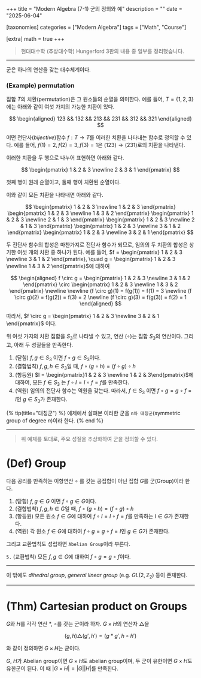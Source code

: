 +++
title = "Modern Algebra (7-1) 군의 정의와 예"
description = ""
date = "2025-06-04"

[taxonomies]
categories = ["Modern Algebra"]
tags = ["Math", "Course"]

[extra]
math = true
+++

> 현대대수학 (추상대수학) Hungerford 3판의 내용 중 일부를 정리했습니다.

---

군은 하나의 연산을 갖는 대수체계이다.

### (<txtgrn>Example</txtgrn>) permutation
집합 $T$의 치환(permutation)은 그 원소들의 순열을 의미한다.
예를 들어, $T=\lbrace 1, 2, 3\rbrace$에는 아래와 같이 여섯 가지의 가능한 치환이 있다.

$$
\begin{aligned}
123 && 132 && 213 && 231 && 312 && 321
\end{aligned}
$$

어떤 전단사(*bijective*)함수 $f: T \rightarrow T$를 이러한 치환을 나타내는 함수로 정의할 수 있다.
예를 들어, $f(1) = 2, f(2) = 3, f(3) = 1$은 $(123) \rightarrow (231)$로의 치환을 나타낸다.

이러한 치환을 두 행으로 나누어 표현하면 아래와 같다.

$$
\begin{pmatrix}
1 & 2 & 3 \newline
2 & 3 & 1 
\end{pmatrix}
$$

첫째 행이 원래 순열이고, 둘째 행이 치환된 순열이다.

이와 같이 모든 치환을 나타내면 아래와 같다.

$$
\begin{pmatrix}
1 & 2 & 3 \newline
1 & 2 & 3 
\end{pmatrix}
\begin{pmatrix}
1 & 2 & 3 \newline
1 & 3 & 2 
\end{pmatrix}
\begin{pmatrix}
1 & 2 & 3 \newline
2 & 1 & 3 
\end{pmatrix}
\begin{pmatrix}
1 & 2 & 3 \newline
2 & 1 & 3 
\end{pmatrix}
\begin{pmatrix}
1 & 2 & 3 \newline
3 & 1 & 2 
\end{pmatrix}
\begin{pmatrix}
1 & 2 & 3 \newline
3 & 2 & 1 
\end{pmatrix}
$$

두 전단사 함수의 합성은 마찬가지로 전단사 함수가 되므로, 임의의 두 치환의 합성은 상기한 여섯 개의 치환 중 하나가 된다.
예를 들어, $f = \begin{pmatrix} 1 & 2 & 3 \newline 3 & 1 & 2 \end{pmatrix}, \quad g = \begin{pmatrix} 1 & 2 & 3 \newline 1 & 3 & 2 \end{pmatrix}$에 대하여

$$
\begin{aligned}
f \circ g = \begin{pmatrix} 1 & 2 & 3 \newline 3 & 1 & 2 \end{pmatrix} \circ \begin{pmatrix} 1 & 2 & 3 \newline 1 & 3 & 2 \end{pmatrix} \newline
\newline
(f \circ g)(1) = f(g(1)) = f(1) = 3 \newline
(f \circ g)(2) = f(g(2)) = f(3) = 2 \newline
(f \circ g)(3) = f(g(3)) = f(2) = 1
\end{aligned}
$$

따라서, $f \circ g = \begin{pmatrix} 1 & 2 & 3 \newline 3 & 2 & 1 \end{pmatrix}$ 이다.

위 여섯 가지의 치환 집합을 $S_3$로 나타낼 수 있고, 연산 $(\circ)$는 집합 $S_3$의 연산이다.
그리고, 아래 두 성질들을 만족한다.

1. (<txtylw>닫힘</txtylw>) $f, g \in S_3$ 이면 $f \circ g \in S_3$이다. 
2. (<txtylw>결합법칙</txtylw>) $f, g, h \in S_3$일 때, $f \circ (g \circ h) = (f \circ g) \circ h$ 
3. (<txtylw>항등원</txtylw>) $I = \begin{pmatrix}1 & 2 & 3 \newline 1 & 2 & 3\end{pmatrix}$에 대하여, 모든 $f \in S_3$ 는 $f \circ I = I \circ f = f$를 만족한다. 
4. (<txtylw>역원</txtylw>) 임의의 전단사 함수는 <txtred>역원</txtred>을 갖는다. 따라서, $f \in S_3$ 이면 $f \circ g = g \circ f = I$인 $g \in S_3$가 존재한다. 

{% tip(title="대칭군") %}
에제에서 살펴본 이러한 군을 `n차 대칭군`(symmetric group of degree $n$)이라 한다.
{% end %}

---

> 위 예제를 토대로, 주요 성질을 추상화하여 군을 정의할 수 있다.

# (<txtgrn>Def</txtgrn>) Group
다음 공리를 만족하는 이항연산 $\circ$ 를 갖는 공집합이 아닌 집합 $G$를 군(Group)이라 한다.

1. (<txtylw>닫힘</txtylw>) $f, g \in G$ 이면 $f \circ g \in G$이다. 
2. (<txtylw>결합법칙</txtylw>) $f, g, h \in G$일 때, $f \circ (g \circ h) = (f \circ g) \circ h$ 
3. (<txtylw>항등원</txtylw>) 모든 원소 $f \in G$에 대하여 $f \circ I = I \circ f = f$를 만족하는 $I \in G$가 존재한다.
4. (<txtylw>역원</txtylw>) 각 원소 $f \in G$에 대하여  $f \circ g = g \circ f = I$인 $g \in G$가 존재한다. 

그리고 <txtylw>교환법칙</txtylw>도 성립하면 `Abelian Group`이라 부른다.

`5.` (<txtylw>교환법칙</txtylw>) 모든 $f, g \in G$에 대하여 $f \circ g = g \circ f$이다.

---

이 밖에도 *dihedral group*, *general linear group* (e.g. $GL(2, \mathbb{Z}_2$) 등이 존재한다.

---

# (<txtred>Thm</txtred>) Cartesian product on Groups
$G$와 $H$를 각각 연산 $*$, $\circ$를 갖는 군이라 하자. $G \times H$의 연산자 $\triangle$을

$$
(g, h) \triangle (g', h') = (g * g', h \circ h')
$$

와 같이 정의하면 $G \times H$는 군이다.

$G$, $H$가 Abelian group이면 $G \times H$도 abelian group이며, 두 군이 유한이면 $G\times H$도 유한군이 된다. 이 때 $|G \times H| = |G||H|$를 만족한다.
